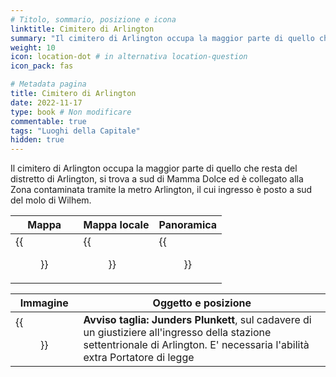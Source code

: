```yaml
---
# Titolo, sommario, posizione e icona
linktitle: Cimitero di Arlington
summary: "Il cimitero di Arlington occupa la maggior parte di quello che resta del distretto di Arlington,  si trova a sud di Mamma Dolce ed è collegato alla Zona contaminata tramite la metro Arlington, il cui ingresso è posto a sud del molo di Wilhem."
weight: 10
icon: location-dot # in alternativa location-question
icon_pack: fas

# Metadata pagina
title: Cimitero di Arlington
date: 2022-11-17
type: book # Non modificare
commentable: true
tags: "Luoghi della Capitale"
hidden: true
---
```





Il cimitero di Arlington occupa la maggior parte di quello che resta del distretto di Arlington,  si trova a sud di Mamma Dolce ed è collegato alla Zona contaminata tramite la metro Arlington, il cui ingresso è posto a sud del molo di Wilhem.

| Mappa | Mappa locale | Panoramica |
| ----- | ------------ | ---------- |
| {{<figure src="Arlington_Cemetery_loc.webp">}}  | {{<figure src="Arlington_Cemetery_map.webp">}}  | {{<figure src="Arlington_Cemetery.webp">}}  |

| Immagine                 | Oggetto e posizione                                                                                                                                                           | 
| ------------------------ | ----------------------------------------------------------------------------------------------------------------------------------------------------------------------------- |
| {{<figure src="Dead_Regulator.webp">}} | **Avviso taglia: Junders Plunkett**, sul cadavere di un giustiziere all'ingresso della stazione settentrionale di Arlington. E' necessaria l'abilità extra Portatore di legge |